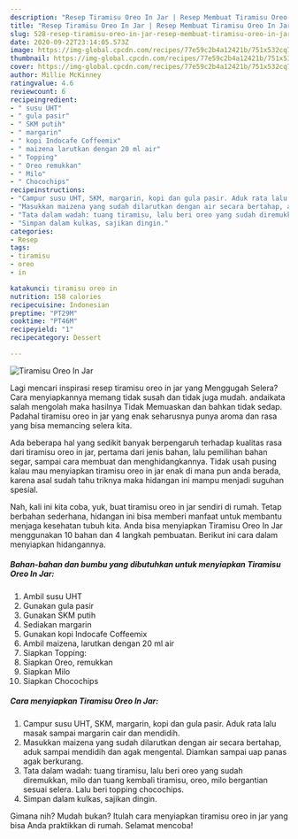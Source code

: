 ```yaml
---
description: "Resep Tiramisu Oreo In Jar | Resep Membuat Tiramisu Oreo In Jar Yang Mudah Dan Praktis"
title: "Resep Tiramisu Oreo In Jar | Resep Membuat Tiramisu Oreo In Jar Yang Mudah Dan Praktis"
slug: 528-resep-tiramisu-oreo-in-jar-resep-membuat-tiramisu-oreo-in-jar-yang-mudah-dan-praktis
date: 2020-09-22T23:14:05.573Z
image: https://img-global.cpcdn.com/recipes/77e59c2b4a12421b/751x532cq70/tiramisu-oreo-in-jar-foto-resep-utama.jpg
thumbnail: https://img-global.cpcdn.com/recipes/77e59c2b4a12421b/751x532cq70/tiramisu-oreo-in-jar-foto-resep-utama.jpg
cover: https://img-global.cpcdn.com/recipes/77e59c2b4a12421b/751x532cq70/tiramisu-oreo-in-jar-foto-resep-utama.jpg
author: Millie McKinney
ratingvalue: 4.6
reviewcount: 6
recipeingredient:
- " susu UHT"
- " gula pasir"
- " SKM putih"
- " margarin"
- " kopi Indocafe Coffeemix"
- " maizena larutkan dengan 20 ml air"
- " Topping"
- " Oreo remukkan"
- " Milo"
- " Chocochips"
recipeinstructions:
- "Campur susu UHT, SKM, margarin, kopi dan gula pasir. Aduk rata lalu masak sampai margarin cair dan mendidih."
- "Masukkan maizena yang sudah dilarutkan dengan air secara bertahap, aduk sampai mendidih dan agak mengental. Diamkan sampai uap panas agak berkurang."
- "Tata dalam wadah: tuang tiramisu, lalu beri oreo yang sudah diremukkan, milo dan tuang kembali tiramisu, oreo, milo bergantian sesuai selera. Lalu beri topping chocochips."
- "Simpan dalam kulkas, sajikan dingin."
categories:
- Resep
tags:
- tiramisu
- oreo
- in

katakunci: tiramisu oreo in 
nutrition: 158 calories
recipecuisine: Indonesian
preptime: "PT29M"
cooktime: "PT46M"
recipeyield: "1"
recipecategory: Dessert

---
```



![Tiramisu Oreo In Jar](https://img-global.cpcdn.com/recipes/77e59c2b4a12421b/751x532cq70/tiramisu-oreo-in-jar-foto-resep-utama.jpg)

Lagi mencari inspirasi resep tiramisu oreo in jar yang Menggugah Selera? Cara menyiapkannya memang tidak susah dan tidak juga mudah. andaikata salah mengolah maka hasilnya Tidak Memuaskan dan bahkan tidak sedap. Padahal tiramisu oreo in jar yang enak seharusnya punya aroma dan rasa yang bisa memancing selera kita.

Ada beberapa hal yang sedikit banyak berpengaruh terhadap kualitas rasa dari tiramisu oreo in jar, pertama dari jenis bahan, lalu pemilihan bahan segar, sampai cara membuat dan menghidangkannya. Tidak usah pusing kalau mau menyiapkan tiramisu oreo in jar enak di mana pun anda berada, karena asal sudah tahu triknya maka hidangan ini mampu menjadi suguhan spesial.




Nah, kali ini kita coba, yuk, buat tiramisu oreo in jar sendiri di rumah. Tetap berbahan sederhana, hidangan ini bisa memberi manfaat untuk membantu menjaga kesehatan tubuh kita. Anda bisa menyiapkan Tiramisu Oreo In Jar menggunakan 10 bahan dan 4 langkah pembuatan. Berikut ini cara dalam menyiapkan hidangannya.

<!--inarticleads1-->

##### Bahan-bahan dan bumbu yang dibutuhkan untuk menyiapkan Tiramisu Oreo In Jar:

1. Ambil  susu UHT
1. Gunakan  gula pasir
1. Gunakan  SKM putih
1. Sediakan  margarin
1. Gunakan  kopi Indocafe Coffeemix
1. Ambil  maizena, larutkan dengan 20 ml air
1. Siapkan  Topping:
1. Siapkan  Oreo, remukkan
1. Siapkan  Milo
1. Siapkan  Chocochips




<!--inarticleads2-->

##### Cara menyiapkan Tiramisu Oreo In Jar:

1. Campur susu UHT, SKM, margarin, kopi dan gula pasir. Aduk rata lalu masak sampai margarin cair dan mendidih.
1. Masukkan maizena yang sudah dilarutkan dengan air secara bertahap, aduk sampai mendidih dan agak mengental. Diamkan sampai uap panas agak berkurang.
1. Tata dalam wadah: tuang tiramisu, lalu beri oreo yang sudah diremukkan, milo dan tuang kembali tiramisu, oreo, milo bergantian sesuai selera. Lalu beri topping chocochips.
1. Simpan dalam kulkas, sajikan dingin.




Gimana nih? Mudah bukan? Itulah cara menyiapkan tiramisu oreo in jar yang bisa Anda praktikkan di rumah. Selamat mencoba!
